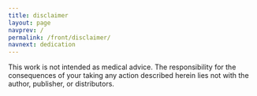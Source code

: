 ```yaml
---
title: disclaimer
layout: page
navprev: /
permalink: /front/disclaimer/
navnext: dedication
---
```


This work is not intended as medical advice. The responsibility for the consequences of your taking any action described herein lies not with the author, publisher, or distributors.


